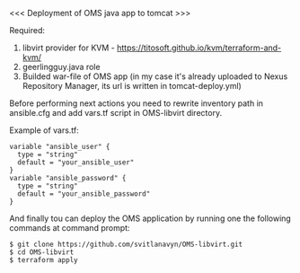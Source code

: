 <<< Deployment of OMS java app to tomcat >>>

Required:
1. libvirt provider for KVM - https://titosoft.github.io/kvm/terraform-and-kvm/
2. geerlingguy.java role
3. Builded war-file of OMS app (in my case it's already uploaded to Nexus Repository Manager, its url is written in tomcat-deploy.yml)

Before performing next actions you need to rewrite inventory path in ansible.cfg and add vars.tf script in OMS-libvirt directory.

Example of vars.tf:

    variable "ansible_user" {
      type = "string"
      default = "your_ansible_user"
    }
    variable "ansible_password" {
      type = "string"
      default = "your_ansible_password"
    }

And finally tou can deploy the OMS application by running one the following commands at command prompt:

    $ git clone https://github.com/svitlanavyn/OMS-libvirt.git
    $ cd OMS-libvirt
    $ terraform apply

